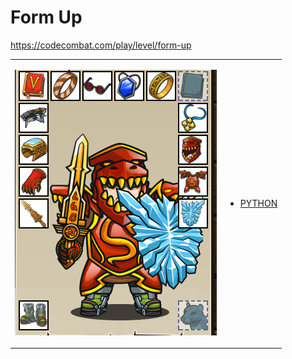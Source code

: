 # Form Up 

https://codecombat.com/play/level/form-up
<table>
<tr>
<td>

![Hero Picture](hero.png?raw=true "Hero Picture")

</td>
<td>
<ul>
<li>

[PYTHON](FormUp.py)

</li>
</td>
</tr>
<table>